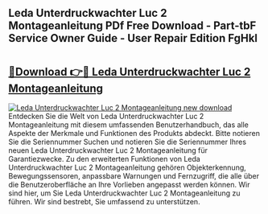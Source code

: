 ## Leda Unterdruckwachter Luc 2 Montageanleitung PDf Free Download - Part-tbF Service Owner Guide - User Repair Edition FgHkl

# <h2><a href="http://df77da.blite.top/?on=Leda+Unterdruckwachter+Luc+2+Montageanleitung">🔗Download 👉🔴 Leda Unterdruckwachter Luc 2 Montageanleitung</a></h2>

[![Leda Unterdruckwachter Luc 2 Montageanleitung new download](https://i.imgur.com/lujVjoI.png)](http://df77da.blite.top/?on=Leda+Unterdruckwachter+Luc+2+Montageanleitung)
Entdecken Sie die Welt von Leda Unterdruckwachter Luc 2 Montageanleitung mit diesem umfassenden Benutzerhandbuch, das alle Aspekte der Merkmale und Funktionen des Produkts abdeckt. Bitte notieren Sie die Seriennummer Suchen und notieren Sie die Seriennummer Ihres neuen Leda Unterdruckwachter Luc 2 Montageanleitung für Garantiezwecke. Zu den erweiterten Funktionen von Leda Unterdruckwachter Luc 2 Montageanleitung gehören Objekterkennung, Bewegungssensoren, anpassbare Warnungen und Fernzugriff, die alle über die Benutzeroberfläche an Ihre Vorlieben angepasst werden können. Wir sind hier, um Sie Leda Unterdruckwachter Luc 2 Montageanleitung zu führen. Wir sind bestrebt, Sie umfassend zu unterstützen.
